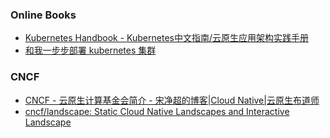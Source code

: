 ### Online Books

* [Kubernetes Handbook - Kubernetes中文指南/云原生应用架构实践手册](https://jimmysong.io/kubernetes-handbook/)
* [和我一步步部署 kubernetes 集群](https://github.com/opsnull/follow-me-install-kubernetes-cluster)

### CNCF

* [CNCF - 云原生计算基金会简介 - 宋净超的博客|Cloud Native|云原生布道师](https://jimmysong.io/posts/cncf-introduction/)
* [cncf/landscape: Static Cloud Native Landscapes and Interactive Landscape](https://github.com/cncf/landscape)

